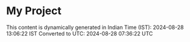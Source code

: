 # My Project

This content is dynamically generated in Indian Time (IST): 2024-08-28 13:06:22 IST
Converted to UTC: 2024-08-28 07:36:22 UTC
